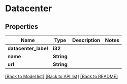 # Datacenter

## Properties

Name | Type | Description | Notes
------------ | ------------- | ------------- | -------------
**datacenter_label** | **i32** |  | 
**name** | **String** |  | 
**url** | **String** |  | 

[[Back to Model list]](../README.md#documentation-for-models) [[Back to API list]](../README.md#documentation-for-api-endpoints) [[Back to README]](../README.md)


